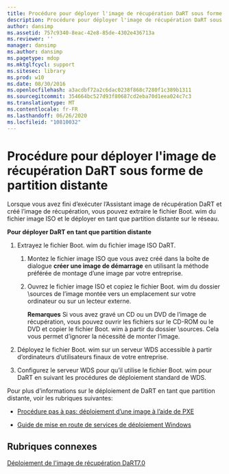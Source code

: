 ```yaml
---
title: Procédure pour déployer l'image de récupération DaRT sous forme de partition distante
description: Procédure pour déployer l'image de récupération DaRT sous forme de partition distante
author: dansimp
ms.assetid: 757c9340-8eac-42e8-85de-4302e436713a
ms.reviewer: ''
manager: dansimp
ms.author: dansimp
ms.pagetype: mdop
ms.mktglfcycl: support
ms.sitesec: library
ms.prod: w10
ms.date: 08/30/2016
ms.openlocfilehash: a3acdbf72a2c6dac0238f868c7280f1c389b1311
ms.sourcegitcommit: 354664bc527d93f80687cd2eba70d1eea024c7c3
ms.translationtype: MT
ms.contentlocale: fr-FR
ms.lasthandoff: 06/26/2020
ms.locfileid: "10810032"
---
```

# Procédure pour déployer l'image de récupération DaRT sous forme de partition distante


Lorsque vous avez fini d’exécuter l’Assistant image de récupération DaRT et créé l’image de récupération, vous pouvez extraire le fichier Boot. wim du fichier image ISO et le déployer en tant que partition distante sur le réseau.

**Pour déployer DaRT en tant que partition distante**

1.  Extrayez le fichier Boot. wim du fichier image ISO DaRT.

    1.  Montez le fichier image ISO que vous avez créé dans la boîte de dialogue **créer une image de démarrage** en utilisant la méthode préférée de montage d’une image par votre entreprise.

    2.  Ouvrez le fichier image ISO et copiez le fichier Boot. wim du dossier \\sources de l’image montée vers un emplacement sur votre ordinateur ou sur un lecteur externe.

        **Remarques**  Si vous avez gravé un CD ou un DVD de l’image de récupération, vous pouvez ouvrir les fichiers sur le CD-ROM ou le DVD et copier le fichier Boot. wim à partir du dossier \\sources. Cela vous permet d’ignorer la nécessité de monter l’image.

         

2.  Déployez le fichier Boot. wim sur un serveur WDS accessible à partir d’ordinateurs d’utilisateurs finaux de votre entreprise.

3.  Configurez le serveur WDS pour qu’il utilise le fichier Boot. wim pour DaRT en suivant les procédures de déploiement standard de WDS.

Pour plus d’informations sur le déploiement de DaRT en tant que partition distante, voir les rubriques suivantes:

-   [Procédure pas à pas: déploiement d’une image à l’aide de PXE](https://go.microsoft.com/fwlink/?LinkId=212108)

-   [Guide de mise en route de services de déploiement Windows](https://go.microsoft.com/fwlink/?LinkId=212106)

## Rubriques connexes


[Déploiement de l'image de récupération DaRT7.0](deploying-the-dart-70-recovery-image-dart-7.md)

 

 





